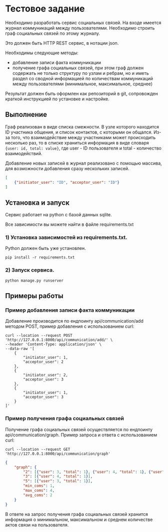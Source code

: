 # Тестовое задание

Необходимо разработать сервис социальных связей.
На входе имеется журнал коммуникаций между пользователями. Необходимо строить граф социальных связей по этому журналу.

Это должен быть HTTP REST сервис, в нотации json.

Необходимы следующие методы:
- добавление записи факта коммуникации
- получение графа социальных связей, при этом граф должен содержать не только структуру по узлам и ребрам, но и иметь раздел со сводной информацией по количествам коммуникаций между пользователями (минимальное, максимальное, среднее)

Результат должен быть оформлен как репозиторий в git, сопровожден краткой инструкцией по установке и настройке.

## Выполнение

Граф реализован в виде списка смежности. В узле которого находится ID участника общения, и список контактов, с которыми он общался.
Из-за того, что взаимодействие между участниками может происходить несколько раз, то в списке храниться информация в виде словаря
`{user: id, total: value}`, где user - ID пользователя и total - количество взаимодействий.

Добавление новых записей в журнал реализовано с помощью массива, для возможности добавления сразу нескольких записей.
```json
[
    {"initiator_user": "ID", "acceptor_user": "ID"}
]
```

## Установка и запуск

Сервис работает на python c базой данных sqlite. 

Все зависимости вы можете найти в файле requirements.txt

### 1) Установка зависимостей из requirements.txt.
Python должен быть уже установлен.
```shell
pip install -r requirements.txt
```
### 2) Запуск сервиса.

```shell
python manage.py runserver
```

## Примеры работы 

### Пример добавления записи факта коммуникации
Добавление производится по ендпоинту api/communication/add методом POST, пример добавления с использованием curl:
```shell
curl --location --request POST 'http://127.0.0.1:8000/api/communication/add/' \
--header 'Content-Type: application/json' \
--data-raw '[
    {
        "initiator_user": 1,
        "acceptor_user": 2
    },
    {
        "initiator_user": 2,
        "acceptor_user": 3
    },
    {
        "initiator_user": 1,
        "acceptor_user": 3
    }
]'
```

### Пример получения графа социальных связей
Получение графа социальных связей осуществляется по ендпоинту api/communication/graph. Пример запроса и ответа с использованием curl:
```shell
curl --location --request GET 'http://127.0.0.1:8000/api/communication/graph'
```

```json
{
    "graph": {
        "2": [{"user": 3, "total": 1}, {"user": 4, "total": 1}, {"user": 5, "total": 2}],
        "3": [{"user": 4, "total": 1}],
        "5": [{"user": 3, "total": 1}],
        "min_coms": 1,
        "max_coms": 4,
        "avg_coms": 2
    }
}
```
В ответе на запрос получения графа социальных связей хранится информация о минимальном, максимальном и среднем 
количестве актов связи на пользователя.